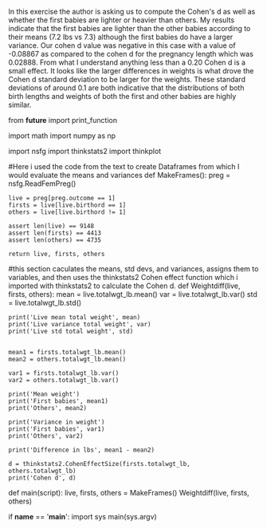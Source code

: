 
In this exercise the author is asking us to compute the Cohen's d as well as whether the first babies are lighter or heavier than others. My results indicate that the first babies are lighter than the other babies according to their means (7.2 lbs vs 7.3) although the first babies do have a larger variance. Our cohen d value was negative in this case with a value of -0.08867 as compared to the cohen d for the pregnancy length which was 0.02888. From what I understand anything less than a 0.20 Cohen d is a small effect. It looks like the larger differences in weights is what drove the Cohen d standard deviation to be larger for the weights. These standard deviations of around 0.1 are both indicative that the distributions of both birth lengths and weights of both the first and other babies are highly similar.



from __future__ import print_function

import math
import numpy as np

import nsfg
import thinkstats2
import thinkplot

#Here i used the code from the text to create Dataframes from which I would evaluate the means and variances
def MakeFrames():
    preg = nsfg.ReadFemPreg()

    live = preg[preg.outcome == 1]
    firsts = live[live.birthord == 1]
    others = live[live.birthord != 1]

    assert len(live) == 9148
    assert len(firsts) == 4413
    assert len(others) == 4735

    return live, firsts, others
#this section caculates the means, std devs, and variances, assigns them to variables, and then uses the thinkstats2 Cohen effect function which i imported with thinkstats2 to calculate the Cohen d.
def Weightdiff(live, firsts, others):
    mean = live.totalwgt_lb.mean()
    var = live.totalwgt_lb.var()
    std = live.totalwgt_lb.std()

    print('Live mean total weight', mean)
    print('Live variance total weight', var)
    print('Live std total weight', std)
    

    mean1 = firsts.totalwgt_lb.mean()
    mean2 = others.totalwgt_lb.mean()

    var1 = firsts.totalwgt_lb.var()
    var2 = others.totalwgt_lb.var()
    
    print('Mean weight')
    print('First babies', mean1)
    print('Others', mean2)

    print('Variance in weight')
    print('First babies', var1)
    print('Others', var2)

    print('Difference in lbs', mean1 - mean2)

    d = thinkstats2.CohenEffectSize(firsts.totalwgt_lb, others.totalwgt_lb)
    print('Cohen d', d)


def main(script):
    live, firsts, others = MakeFrames()
    Weightdiff(live, firsts, others)

if __name__ == '__main__':
    import sys
    main(sys.argv)

